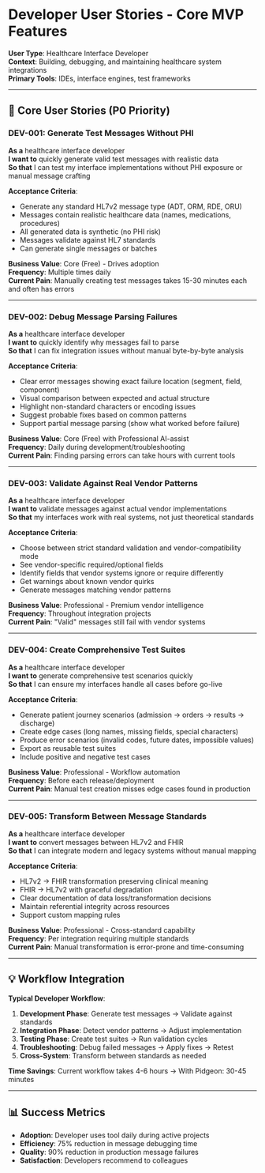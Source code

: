 # Developer User Stories - Core MVP Features

**User Type**: Healthcare Interface Developer  
**Context**: Building, debugging, and maintaining healthcare system integrations  
**Primary Tools**: IDEs, interface engines, test frameworks  

---

## 🎯 Core User Stories (P0 Priority)

### DEV-001: Generate Test Messages Without PHI
**As a** healthcare interface developer  
**I want to** quickly generate valid test messages with realistic data  
**So that** I can test my interface implementations without PHI exposure or manual message crafting  

**Acceptance Criteria**:
- Generate any standard HL7v2 message type (ADT, ORM, RDE, ORU)
- Messages contain realistic healthcare data (names, medications, procedures)
- All generated data is synthetic (no PHI risk)
- Messages validate against HL7 standards
- Can generate single messages or batches

**Business Value**: Core (Free) - Drives adoption  
**Frequency**: Multiple times daily  
**Current Pain**: Manually creating test messages takes 15-30 minutes each and often has errors

---

### DEV-002: Debug Message Parsing Failures
**As a** healthcare interface developer  
**I want to** quickly identify why messages fail to parse  
**So that** I can fix integration issues without manual byte-by-byte analysis  

**Acceptance Criteria**:
- Clear error messages showing exact failure location (segment, field, component)
- Visual comparison between expected and actual structure  
- Highlight non-standard characters or encoding issues
- Suggest probable fixes based on common patterns
- Support partial message parsing (show what worked before failure)

**Business Value**: Core (Free) with Professional AI-assist  
**Frequency**: Daily during development/troubleshooting  
**Current Pain**: Finding parsing errors can take hours with current tools

---

### DEV-003: Validate Against Real Vendor Patterns
**As a** healthcare interface developer  
**I want to** validate messages against actual vendor implementations  
**So that** my interfaces work with real systems, not just theoretical standards  

**Acceptance Criteria**:
- Choose between strict standard validation and vendor-compatibility mode
- See vendor-specific required/optional fields
- Identify fields that vendor systems ignore or require differently
- Get warnings about known vendor quirks
- Generate messages matching vendor patterns

**Business Value**: Professional - Premium vendor intelligence  
**Frequency**: Throughout integration projects  
**Current Pain**: "Valid" messages still fail with vendor systems

---

### DEV-004: Create Comprehensive Test Suites
**As a** healthcare interface developer  
**I want to** generate comprehensive test scenarios quickly  
**So that** I can ensure my interfaces handle all cases before go-live  

**Acceptance Criteria**:
- Generate patient journey scenarios (admission → orders → results → discharge)
- Create edge cases (long names, missing fields, special characters)
- Produce error scenarios (invalid codes, future dates, impossible values)
- Export as reusable test suites
- Include positive and negative test cases

**Business Value**: Professional - Workflow automation  
**Frequency**: Before each release/deployment  
**Current Pain**: Manual test creation misses edge cases found in production

---

### DEV-005: Transform Between Message Standards
**As a** healthcare interface developer  
**I want to** convert messages between HL7v2 and FHIR  
**So that** I can integrate modern and legacy systems without manual mapping  

**Acceptance Criteria**:
- HL7v2 → FHIR transformation preserving clinical meaning
- FHIR → HL7v2 with graceful degradation
- Clear documentation of data loss/transformation decisions
- Maintain referential integrity across resources
- Support custom mapping rules

**Business Value**: Professional - Cross-standard capability  
**Frequency**: Per integration requiring multiple standards  
**Current Pain**: Manual transformation is error-prone and time-consuming

---

## 💡 Workflow Integration

**Typical Developer Workflow**:
1. **Development Phase**: Generate test messages → Validate against standards
2. **Integration Phase**: Detect vendor patterns → Adjust implementation
3. **Testing Phase**: Create test suites → Run validation cycles
4. **Troubleshooting**: Debug failed messages → Apply fixes → Retest
5. **Cross-System**: Transform between standards as needed

**Time Savings**: Current workflow takes 4-6 hours → With Pidgeon: 30-45 minutes

---

## 📊 Success Metrics

- **Adoption**: Developer uses tool daily during active projects
- **Efficiency**: 75% reduction in message debugging time
- **Quality**: 90% reduction in production message failures
- **Satisfaction**: Developers recommend to colleagues